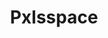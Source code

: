 ---
title: Pxlsspace
crosslinks:
- MassdropBot
- GreenLattice
- vexillology
- youtubefactsbot
- HelloInternet
- ChargeYourPhone
- EarthInPlace
- GiantRainbowDot
- france
- webarebears
- totallynotrobots
- forsen
- placestart
- Cosmic_Corner
- huerzeler
- theblackvoid
- FRC
- livven
- touhou
- TheFarLeftSide
---